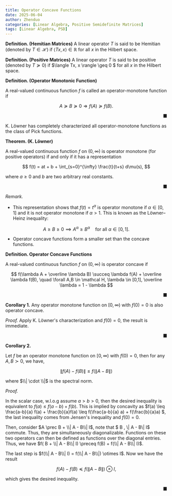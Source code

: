 ```yaml
---
title: Operator Concave Functions
date: 2025-06-04
author: Zhenduo
categories: [Linear Algebra, Positive Semidefinite Matrices]
tags: [Linear Algebra, PSD]
---
```

**Definition. (Hemitian Matrices)** A linear operator $T$ is said to be Hemitian (denoted by $T \in \mathcal H$) if $\langle Tx, x \rangle \in \mathbb R$ for all $x$ in the Hilbert space.



**Definition. (Positive Matrices)** A linear operator $T$ is said to be positive (denoted by $T \succeq 0$) if $\langle Tx, x \rangle \geq 0 $ for all $x$ in the Hilbert space.



**Definition. (Operator Monotonic Function)**

A real-valued continuous function $f$ is called an operator-monotone function if 

$$
A \succeq B \succeq 0 \Rightarrow f(A) \succeq f(B).
$$

&nbsp;<span style="float: right;">■</span>

K. Löwner has completely characterized all operator-monotone functions as the class of Pick functions. 

**Theorem. (K. Löwner)**

A real-valued continuous function $f$ on $(0, \infty)$ is operator monotone (for positive operators) if and only if it has a representation

$$
f(t) = at + b + \int_{s=0}^{\infty} \frac{t}{t+s} d\mu(s),
$$

where $a \geq 0$ and $b$ are two arbitrary real constants. 

&nbsp;<span style="float: right;">■</span>

*Remark.*

- This representation shows that $f(t) = t^\alpha$ is operator monotone if $\alpha \in [0, 1]$ and it is not operator monotone if $\alpha > 1$. This is known as the Löwner–Heinz inequality: 

$$
A \geq B \geq 0 \implies A^\alpha \geq B^\alpha \quad \text{for all } \alpha \in [0, 1].
$$

- Operator concave functions form a smaller set than the concave functions.

**Definition. Operator Concave Functions**

A real-valued continuous function $f$ on $(0, \infty)$ is operator concave if

$$
f(\lambda A + \overline \lambda B) \succeq \lambda f(A) + \overline \lambda f(B), \quad \forall A,B \in \mathcal H, \lambda \in [0,1], \overline \lambda = 1 - \lambda
$$

&nbsp;<span style="float: right;">■</span>

**Corollary 1.**
Any operator monotone function on $[0,\infty)$ with $f(0) = 0$ is also operator concave.

*Proof.*
Apply K. Löwner's characterization and $f(0) = 0$, the result is immediate.

&nbsp;<span style="float: right;">■</span>


**Corollary 2.**

Let $f$ be an operator monotone function on $[0,\infty)$ with $f(0) = 0$, then for any $A,B \succ 0$, we have,

$$
\| f(A) - f(B) \| \leq f(\| A - B \|)
$$

where $\\| \cdot \\|$ is the spectral norm.

*Proof.*

In the scalar case, w.l.o.g assume $a > b > 0$, then the desired inequality is equivalent to $f(a) \leq f(a - b) + f(b)$. This is implied by concavity as $f(a) \leq \frac{a-b}{a} f(a) + \frac{b}{a}f(a) \leq f(\frac{a-b}{a} a) + f(\frac{b}{a}a) $, the last inequality comes from Jensen's inequality and $f(0) = 0$.

Then, consider $A \prec B + \\| A - B\\| I$, note that $ B , \\| A - B\\| I$ commute. Thus, they are simultaneously diagonalizable. Functions on these two operators can then be defined as functions over the diagonal entries. Thus, we have $f( B + \\| A - B\\| I) \preceq  f(B) + f(\\| A - B\\| I)$.

The last step is $f(\\| A - B\\| I) = f(\\| A - B\\|) \otimes I$. Now we have the result

$$
f(A) - f(B) \preceq f(\| A - B\|) \otimes I,
$$

which gives the desired inequality.

&nbsp;<span style="float: right;">■</span>
